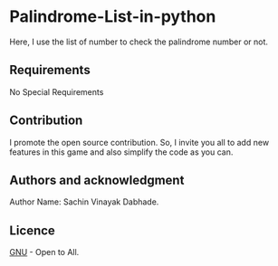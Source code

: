 # Palindrome-List-in-python
Here, I use the list of number to check the palindrome number or not.
## Requirements
No Special Requirements

## Contribution
I promote the open source contribution. So, I invite you all to add new features in this game and also simplify the code as you can.

## Authors and acknowledgment
Author Name: Sachin Vinayak Dabhade.

## Licence
[GNU](https://choosealicense.com/licenses/gpl-3.0/) - Open to All.

